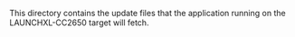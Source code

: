 This directory contains the update files that the application running on the LAUNCHXL-CC2650 target will fetch.
